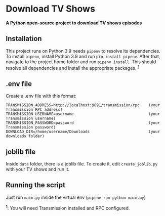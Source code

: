 # Download TV Shows

**A Python open-source project to download TV shows episodes**

## Installation

This project runs on Python 3.9 needs `pipenv` to resolve its dependencies. To
install `pipenv`, install Python 3.9 and run `pip install pipenv`. After that,
navigate to the project home folder and run `pipenv install`. This should
resolve all dependencies and install the appropriate packages. <sup id="a1">[1](#f1)</sup>

## .env file

Create a .env file with this format:
```
TRANSMISSION_ADDRESS=http://localhost:9091/transmission/rpc    (your Transmission RPC address)
TRANSMISSION_USERNAME=username                                 (your Transmission username)
TRANSMISSION_PASSWORD=password                                 (your Transmission password)
DOWNLOAD_DIR=/home/username/Downloads                          (your downloads folder)
```

## joblib file

Inside `data` folder, there is a joblib file. To create it, edit `create_joblib.py` with your TV shows and run it.

## Running the script

Just run `main.py` inside the virtual env (`pipenv run python main.py`)

<sup><b id="f1">1</b></sup>: You will need Transmission installed and RPC configured.